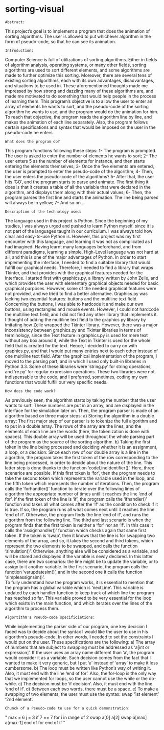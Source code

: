 # sorting-visual

    Abstract:
This project’s goal is to implement a program that does the animation of sorting algorithms. The user is allowed to put whichever algorithm in the form of pseudo-code, so that he can see its animation.


    Introduction:
Computer Science is full of utilizations of sorting algorithms. Either in fields of algorithm analysis, operating systems, or many other fields, sorting algorithms are used to sort different elements, and some algorithms are made to further optimize this sorting. Moreover, there are several tens of existing sorting algorithms, each with its own advantages, disadvantages, and situations to be used in. These aforementioned thoughts made me impressed by how strong and dazzling many of these algorithms are, and made me motivated to do something that would help people in the process of learning them. 
This program’s objective is to allow the user to enter an array of elements he wants to sort, and the pseudo-code of the sorting algorithm he wants to use, and the program would do the animation for him. To reach that objective, the program reads the algorithm line by line, and makes the animation of each line separately. Also, the program follows certain specifications and syntax that would be imposed on the user in the pseudo-code he enters


    What does the program do?
This program functions following these steps: 
  1- The program is prompted. The user is asked to enter the number of elements he wants to sort; 
  2- The user enters 5 as the number of elements for instance, and then starts entering the elements themselves; 
  3- Once the five elements are entered, the user is prompted to enter the pseudo-code of the algorithm; 
  4- Then, the user enters the pseudo-code of the algorithms? 
  5- After that, the user hits ‘GO’, and the program starts to parse and animate. The first thing it does is that it creates a table of all the variable that were declared in the algorithm, and displays them along with their actual values; 
  6- Then, the program parses the first line and starts the animation. The line being parsed will always be in yellow; 
  7- And so on ...
  

    Description of the technology used:
The language used in this project is Python. Since the beginning of my studies, I was always urged and pushed to learn Python myself, since it is not part of the languages taught in our curriculum. I was always told how clear and easy-to-use Python is. However, this project was my first encounter with this language, and learning it was not as complicated as I had imagined. Having learnt many languages beforehand, and from different paradigms, learning a simple, High-Level language was not hard at all, and this is one of the major advantages of Python.
In order to start implementing the interface, I needed to find a suitable library that would fulfill our graphical needs. Therefore, I needed to find a library that wraps Tkinter, and that provides with the graphical features needed for the interface. I started first with graphics.py, a library written by John Zelle, and which provides the user with elementary graphical objects needed for basic graphical purposes. However, some of the needed graphical features were not provided, and we tried to find a better alternative. Graphics.py was lacking two essential features: buttons and the multiline text field. Concerning the buttons, I was able to hardcode it and make our own buttons, using rectangles and mouse events. However, I could not hardcode the multiline text field, and I did not find any other library that implements it. I thought of adding the multiline text field to the graphics.py library by imitating how Zelle wrapped the Tkinter library. However, there was a major inconsistency between graphics.py and Tkinter libraries in terms of terminology, since the Text feature in graphics.py is used for mere text without any box around it, while the Text in Tkinter is used for the whole field that is created for the text. Hence, I decided to carry on with graphics.py, and that I would put many entries next to each other instead of one multiline text field. 
After the graphical implementation of the program, I moved to the parsing part, and in which I used only built-in libraries in Python 3.3. Some of these libraries were ‘string.py’ for string operations, and ‘re.py’ for regular expression operations. These two libraries were not indispensable to the code, and I preferred, sometimes, coding my own functions that would fulfill our very specific needs.


    How does the code work?
As previously seen, the algorithm starts by taking the number that the user wants to sort. These numbers are put in an array, and are displayed in the interface for the simulation later on. Then, the program parser is made of an algorithm based on three major steps:
  a)	Storing the algorithm in a double array:
  The first major step of our parser is to tokenize the full algorithm and to put in a double array. The rows of the array are the lines, and the elements of each line are the words (here, the tokenization is done with spaces). This double array will be used throughout the whole parsing part of the program as the source of the sorting algorithm.
  b)	Taking the first token in the line being processed and deciding whether it is an assignment, a loop, or a decision:
  Since each row of our double array is a line in the algorithm, the program takes the first token of the row corresponding to the line being processed, in order to decide about the nature of the line. This latter step is done thanks to the function ‘codeLineIdentifier()’. Here, three scenarios are possible. If this first token is ‘for’, then the program needs to take the second token which represents the variable used in the loop, and the fifth token which represents the number of iterations. Then, the program calls the ‘forhandler()’ function to iterate over the following lines of algorithm the appropriate number of times until it reaches the line ‘end of for’. If the first token of the line is ‘if’, the program calls the ‘ifhandler()’ function and takes all what comes after the ‘if’ as the condition to check if it is true. If so, the program runs all what comes next until it reaches the line ‘end of if’. Otherwise, the program finds the line ‘end of if’, and runs the algorithm from the following line. The third and last scenario is when the program finds that the first token is neither a ‘for’ nor an ‘if’. In this case it calls the ‘assignhandler()’ function which checks again that same first token. If the token is ‘swap’, then it knows that the line is for swapping two elements of the array, and so, it takes the second and third tokens, which represent the two elements to be swapped, and calls the function ‘simulation()’. Otherwise, anything else will be considered as a variable, and will be stored and displayed if the variable is newly declared. In this latter case, there are two scenarios: the line might be to update the variable, or to assign to it another variable. In the first scenario, the program calls the function ‘varupdatesim()’, and in the second one it calls the function ‘simpleassignsim()’.   
  To fully understand how the program works, it is essential to mention that the program has a global variable which is ‘nextLine’. This variable is updated by each handler function to keep track of which line the program has reached so far. This variable proved to be very essential for the loop which exists in the main function, and which iterates over the lines of the algorithm to process them. 


    Algortithm's Pseudo-code specificiations:
While implementing the parser side of our program, one key decision I faced was to decide about the syntax I would like the user to use in his algorithm’s pseudo-code. In other words, I needed to set the constraints I would put on the user. 
These specifications are the following:
  a)	The array of numbers that are subject to swapping must be addressed as ‘a[int or expression]’. If the user uses an array name different than ‘a’, the program would consider it as a variable. Such decision comes from the fact that I wanted to make it very generic, but I put ‘a’ instead of ‘array’ to make it less cumbersome.
  b)	The loop must be written like Python’s way of writing it. Also, it must end with the line ‘end of for’. Also, the for-loop is the only way that we implemented for loops, so the user cannot use the while or the do-while.
  c)	The decision must be ‘if decision’. Also, it must end with the line ‘end of if’.
  d)	Between each two words, there must be a space.
  e)	To make a swapping of two elements, the user must use the syntax: swap ‘1st element’ ‘2nd element’.
  

    Chunck of a Pseudo-code to use for a quick demonstration:
"
max = 6
j = 3
if 7 == 7
for i in range of 2
swap a[0] a[2]
swap a[max] a[max-1]
end of for
end of if
"


